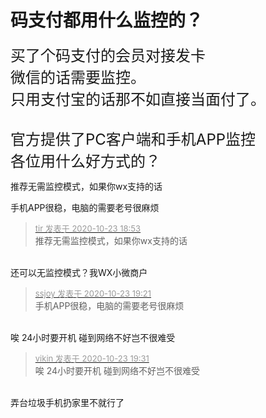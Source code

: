# 码支付都用什么监控的？


<font size="5">买了个码支付的会员对接发卡<br />
微信的话需要监控。<br />
只用支付宝的话那不如直接当面付了。<br />
<br />
官方提供了PC客户端和手机APP监控<br />
各位用什么好方式的？</font>

推荐无需监控模式，如果你wx支持的话

手机APP很稳，电脑的需要老号很麻烦

<div class="quote"><blockquote><font size="2"><a href="https://www.hostloc.com/forum.php?mod=redirect&amp;goto=findpost&amp;pid=9342571&amp;ptid=757717" target="_blank"><font color="#999999">tir 发表于 2020-10-23 18:53</font></a></font><br />
推荐无需监控模式，如果你wx支持的话</blockquote></div><br />
还可以无监控模式？我WX小微商户

<div class="quote"><blockquote><font size="2"><a href="https://www.hostloc.com/forum.php?mod=redirect&amp;goto=findpost&amp;pid=9342696&amp;ptid=757717" target="_blank"><font color="#999999">ssjoy 发表于 2020-10-23 19:21</font></a></font><br />
手机APP很稳，电脑的需要老号很麻烦</blockquote></div><br />
唉 24小时要开机 碰到网络不好岂不很难受

<div class="quote"><blockquote><font size="2"><a href="https://www.hostloc.com/forum.php?mod=redirect&amp;goto=findpost&amp;pid=9342748&amp;ptid=757717" target="_blank"><font color="#999999">vikin 发表于 2020-10-23 19:31</font></a></font><br />
唉 24小时要开机 碰到网络不好岂不很难受</blockquote></div><br />
弄台垃圾手机扔家里不就行了
